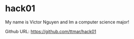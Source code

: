 # hack01

My name is Victor Nguyen and Im a computer science major!

Github URL: https://github.com/ttmar/hack01
